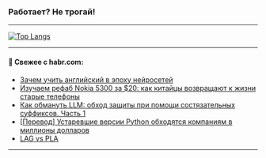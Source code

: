 ### Работает? Не трогай!

---
<!--
#### 🛠️ Technical stack:

![Java](https://img.shields.io/badge/Java-informational?logo=Oracle&style=flat&logoColor=white&color=FF4500)
![Kotlin](https://img.shields.io/badge/Kotlin-informational?logo=Kotlin&style=flat&logoColor=white&color=774D97)
![TS](https://img.shields.io/badge/TypeScript-informational?logo=typeScript&style=flat&logoColor=black&color=017acc)
![Python](https://img.shields.io/badge/Python-informational?logo=Python&style=flat&logoColor=black&color=ffdd54) <br>
![Spring](https://img.shields.io/badge/Spring-informational?logo=Spring&style=flat&logoColor=white&color=6DB33F) 
![SpringBoot](https://img.shields.io/badge/SpringBoot-informational?logo=SpringBoot&style=flat&logoColor=white&color=6DB33F)
![Nest](https://img.shields.io/badge/NestJS-informational?logo=NestJS&style=flat&logoColor=white&color=E0234E) 
![NodeJS](https://img.shields.io/badge/NodeJS-informational?logo=node.js&style=flat&logoColor=white&color=70A760)<br>
![PostgreSQL](https://img.shields.io/badge/PostgreSQL-informational?logo=PostgreSQL&style=flat&logoColor=white&color=DAA520)
![MongoDB](https://img.shields.io/badge/MongoDB-informational?logo=MongoDB&style=flat&logoColor=white&color=870000)
![Apache](https://img.shields.io/badge/Apache-informational?logo=apache&style=flat&logoColor=white&color=f74e28)

___ 
-->

<!--- #### 🛠️ : --->

[![Top Langs](https://github-readme-stats-82jvfl3w3-advtsettinggmailcoms-projects.vercel.app/api/top-langs/?username=zloylis&langs_count=10&hide_title=true&title_color=e6edf3&size_weight=0.5&count_weight=0.5&layout=compact&hide_progress=true&hide_border=true&theme=dracula&hide=css,makefile,cmake)](https://github.com/zloylis)

<!---


####  :octocat:&nbsp;&nbsp; Статистика:

![GitHub stats](https://github-readme-stats-u2qms2cxw-advtsettinggmailcoms-projects.vercel.app/api?username=zloylis&show_icons=true&hide_border=true&theme=dracula&title_color=e6edf3&include_all_commits=true&count_private=true&hide_rank=false&hide_title=true&rank_icon=github)
-->
---

#### 💬 Свежее с habr.com:

<!-- BLOG-POST-LIST:START -->
- [Зачем учить английский в эпоху нейросетей](https://habr.com/ru/companies/yandex_praktikum/articles/952186/?utm_source=habrahabr&utm_medium=rss&utm_campaign=952186)
- [Изучаем рефаб Nokia 5300 за $20: как китайцы возвращают к жизни старые телефоны](https://habr.com/ru/companies/ruvds/articles/950424/?utm_source=habrahabr&utm_medium=rss&utm_campaign=950424)
- [Как обмануть LLM: обход защиты при помощи состязательных суффиксов. Часть 1](https://habr.com/ru/companies/oleg-bunin/articles/950318/?utm_source=habrahabr&utm_medium=rss&utm_campaign=950318)
- [[Перевод] Устаревшие версии Python обходятся компаниям в миллионы долларов](https://habr.com/ru/articles/951234/?utm_source=habrahabr&utm_medium=rss&utm_campaign=951234)
- [LAG vs PLA](https://habr.com/ru/companies/megafon/articles/952140/?utm_source=habrahabr&utm_medium=rss&utm_campaign=952140)
<!-- BLOG-POST-LIST:END -->

---
